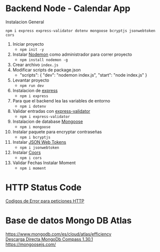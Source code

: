 # Backend Node - Calendar App
   Instalacion General
   ```
   npm i express express-validator dotenv mongoose bcryptjs jsonwebtoken cors
   ```
1. Iniciar proyecto
   * `npm init -y`
2. Instalar [Nodemon](https://www.npmjs.com/package/nodemon) como administrador para correr proyecto
   * `npm install nodemon -g`
3. Crear archivo `index.js`
4. Modificar scripts de package.json
   * "scripts": { 
        "dev": "nodemon index.js",
        "start": "node index.js" 
    }
5. Levantar proyecto
   * `npm run dev`
6. Instalacion de [express](https://www.npmjs.com/package/express)
   * `npm i express`
7. Para que el backend lea las variables de entorno
   * `npm i dotenv`
8. Validar entradas con [express-validator](https://www.npmjs.com/package/express-validator)
   * `npm i express-validator`
9. Instalacion de database [Mongoose](https://mongoosejs.com/)
   * `npm i mongoose`
10. Instalar paquete para encryptar contraseñas
    * `npm i bcryptjs`
11. Instalar [JSON Web Tokens](https://jwt.io/)
    * `npm i jsonwebtoken`
12. Instalar [Coors](https://www.npmjs.com/package/cors)
    * `npm i cors`
13. Validar Fechas Instalar Moment
    * `npm i moment`

# HTTP Status Code
[Codigos de Error para peticiones HTTP](https://www.restapitutorial.com/httpstatuscodes.html)

# Base de datos Mongo DB Atlas
https://www.mongodb.com/es/cloud/atlas/efficiency<br>
[Descarga Directa MongoDb Compass 1.30.1](https://downloads.mongodb.com/compass/mongodb-compass-1.30.1-win32-x64.zip)<br>
https://mongoosejs.com/